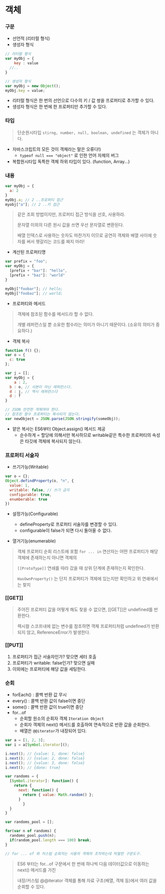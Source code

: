# 객체



### 구문

- 선언적 (리터럴 형식)
- 생성자 형식

```JAVASCRIPT
// 리터럴 형식
var myObj = {
	key : value
  //..
}

// 생성자 형식
var myObj = new Object();
myObj.key = value;		
```

- 리터럴 형식은 한 번의 선언으로 다수의 키 / 값 쌍을 프로퍼티로 추가할 수 있다.
- 생성자 형식은  한 번에 한 프로퍼티만 추가할 수 있다.

 

### 타입

> 단순원시타입 `stirng, number, null, boolean, undefined` 는 객체가 아니다.

- 자바스크립트의 모든 것이 객체라는 말은 오류다!)
  - `typeof null === "object"` 로 인한 언어 자체의 버그
- 복합원시타입 독특한 객체 하위 타입이 있다. (function, Array...)



### 내용

```javascript
var myObj = {
  a: 2
}
myObj.a; // 2 ..프로퍼티 접근
myobj["a"]; // 2 ..키 접근	
```

> 같은 조회 방법이지만, 프로퍼티 접근 방식을 선호, 사용하라.
>
> 문자열 이외의 다른 원시 값을 쓰면 우선 문자열로 변환된다.
>
> 배열 인덱스로 사용하는 숫자도 마찬가지 이므로 공연히 객체와 배열 사이에 숫자를 써서 헷갈리는 코드를 짜지 마라!



- 계산된 프로퍼티명

```JAVASCRIPT
var prefix = "foo";
var myObj = {
  [prefix + "bar"]: "hello",
  [prefix + "baz"]: "world"
}

myObj["foobar"]; // hello;
myObj["foobaz"]; // world;
```



- 프로퍼티와 메서드

> 객체에 참조된 함수를 메서드라 할 수 없다.
>
> 개별 레퍼런스일 뿐 소유한 함수라는 의미가 아니기 때문이다. (소유의 의미가 중요하다.)



- 객체 복사

```javascript
function f() {};
var o = {
  c: true
};

var j = [];
var myObj = {
	a : 2,
  b : o, // 사본이 아닌 레퍼런스다.
  d : j, // 역시 레퍼런스다
  d : f
}
```

```javascript
// JSON 안전한 객체여야 한다.
// 참조된 함수 프로퍼티는 복사되지 않는다.
var newObject = JSON.parse(JSON.stringify(someObj));
```

- 얕은 복사는 ES6부터 Object.assign() 메서드 제공	
  - 순수하게 = 할당에 의해서만 복사하므로 writable같은 특수한 프로퍼티의 속성은 타깃에 객체에 복사되지 않는다.



### 프로퍼티 서술자

- 쓰기가능(Writable)

```javascript
var o = {};
Object.defindProperty(o, "n", {
  value: 1,
  writable: false, // 쓰기 금지
  configurable: true, 
  enumberable: true
})
```

- 설정가능(Configurable)
  - defineProperty로 프로퍼티 서술자를 변경할 수 있다.
  - configurable이 false가 되면 다시 돌아올 수 없다.

- 열거기능(enumerable)

> 객체 프로퍼티 순회 리스트에 포함 `for ... in` 연산자는 어떤 프로퍼티가 해당 객체에 존재하는지 아니면 객체의
>
> `[[ProtoType]]` 연쇄를 따라 갔을 때 상위 단계에 존재하는지 확인한다.
>
> `HasOwnProperty()` 는 단지 프로퍼티가 객체에 있는지만 확인하고 위 연쇄에서는 찾지 



### [[GET]]

> 주어진 프로퍼티 값을 어떻게 해도 찾을 수 없으면, [[GET]]은 undefined를 반환한다.
>
> 렉시컬 스코프내에 없는 변수를 참조하면 객체 프로퍼티처럼 undefined가 반환되지 않고, ReferenceError가 발생한다.



### [[PUT]]

1. 프로퍼티가 접근 서술자인가? 맞으면 세터 호출
2. 프로퍼티가 writable: false인가? 맞으면 실패 
3. 이외에는 프로퍼티에 해당 값을 세팅한다.



### 순회

- forEach() : 콜백 반환 값 무시
- every() : 콜백 반환 값이 false이면 중단
- some() : 콜백 반환 값이 true이면 중단
- for...of
  - 순회할 원소의 순회자 객체 `Iteration Object`
  - 순회자 객체의 next() 메서드를 호출하여 연속적으로 반환 값을 순회한다.
  - 배열은 `@@iterator`가 내장되어 있다.



```javascript
var a = [1, 2, 3];
var i = a[Symbol.iterator]();

i.next(); // {value: 1, done: false}
i.next(); // {value: 2, done: false}
i.next(); // {value: 3, done: false}
i.next(); // {done: true}
```

``````javascript
var randoms = {
  [Symbol.iterator]: function() {
    return {
      next: function() {
        return { value: Math.random() };
      }
		}
  }
}

var randoms_pool = [];

for(var n of randoms) {
  randoms_pool.push(n);
  if(random_pool.length === 100) break;
}

// for ... of 와 커스텀 순회자는 사용자 객체의 조작하는데 탁월한 구문도구.
``````

> ES6 부터는 for...of 구문에서 한 번에 하나씩 다음 데이터값으로 이동하는 next() 메서드를 가진 
>
> 내장/커스텀 @@iterator 객체를 통해 자료 구조(배열, 객체 등)에서 여러 값을 순회할 수 있다.




























